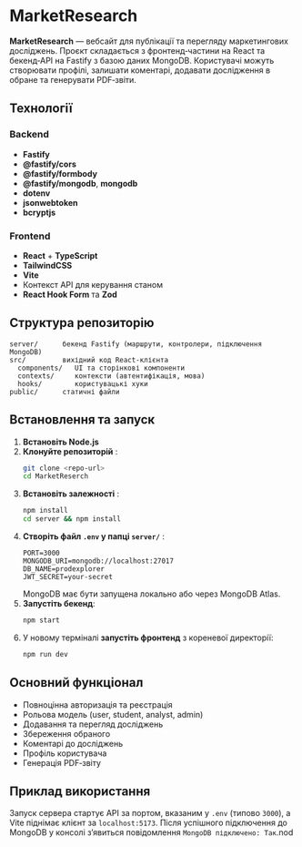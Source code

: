 # MarketResearch

**MarketResearch** — вебсайт для публікації та перегляду маркетингових досліджень. Проєкт складається з фронтенд‑частини на React та бекенд‑API на Fastify з базою даних MongoDB. Користувачі можуть створювати профілі, залишати коментарі, додавати дослідження в обране та генерувати PDF‑звіти.

## Технології

### Backend
- **Fastify**
- **@fastify/cors**
- **@fastify/formbody**
- **@fastify/mongodb**, **mongodb**
- **dotenv**
- **jsonwebtoken**
- **bcryptjs**

### Frontend
- **React** + **TypeScript**
- **TailwindCSS**
- **Vite**
- Контекст API для керування станом
- **React Hook Form** та **Zod**

## Структура репозиторію
```
server/      бекенд Fastify (маршрути, контролери, підключення MongoDB)
src/         вихідний код React‑клієнта
  components/   UI та сторінкові компоненти
  contexts/     контексти (автентифікація, мова)
  hooks/        користувацькі хуки
public/      статичні файли
```

## Встановлення та запуск

1. **Встановіть Node.js**
2. **Клонуйте репозиторій** :
   ```bash
   git clone <repo-url>
   cd MarketReserch
   ```
3. **Встановіть залежності** :
   ```bash
   npm install
   cd server && npm install
   ```
4. **Створіть файл `.env` у папці `server/`** :
   ```env
   PORT=3000
   MONGODB_URI=mongodb://localhost:27017
   DB_NAME=prodexplorer
   JWT_SECRET=your-secret
   ```
   MongoDB має бути запущена локально або через MongoDB Atlas.
5. **Запустіть бекенд**:
   ```bash
   npm start
   ```
6. У новому терміналі **запустіть фронтенд** з кореневої директорії:
   ```bash
   npm run dev
   ```

## Основний функціонал
- Повноцінна авторизація та реєстрація
- Рольова модель (user, student, analyst, admin)
- Додавання та перегляд досліджень
- Збереження обраного
- Коментарі до досліджень
- Профіль користувача
- Генерація PDF‑звіту

## Приклад використання
Запуск сервера стартує API за портом, вказаним у `.env` (типово `3000`), а Vite піднімає клієнт за `localhost:5173`. Після успішного підключення до MongoDB у консолі зʼявиться повідомлення `MongoDB підключено: Так`.nod
